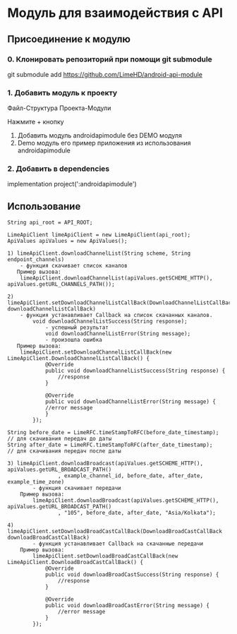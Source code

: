 # Модуль для взаимодействия с API

## Присоединение к модулю

### 0. Клонировать репозиторий при помощи git submodule

git submodule add https://github.com/LimeHD/android-api-module

### 1. Добавить модуль к проекту
Файл-Структура Проекта-Модули

Нажмите + кнопку

1. Добавить модуль androidapimodule без DEMO модуля
2. Demo модуль его пример приложения из использования androidapimodule

### 2. Добавить в dependencies

implementation project(':androidapimodule')


## Использование

```
String api_root = API_ROOT;

LimeApiClient limeApiClient = new LimeApiClient(api_root);
ApiValues apiValues = new ApiValues();

1) limeApiClient.downloadChannelList(String scheme, String endpoint_channels)
   	- функция скачивает список каналов
   Пример вызова: 
   	limeApiClient.downloadChannelList(apiValues.getSCHEME_HTTP(), apiValues.getURL_CHANNELS_PATH());
	
2) limeApiClient.setDownloadChannelListCallBack(DownloadChannelListCallBack downloadChannelListCallBack)
	- функция устанавливает Callback на список скачанных каналов. 
		void downloadChannelListSuccess(String response);
			- успешный результат
        	void downloadChannelListError(String message);
			- произошла ошибка
   Пример вызова: 
   	limeApiClient.setDownloadChannelListCallBack(new LimeApiClient.DownloadChannelListCallBack() {
            @Override
            public void downloadChannelListSuccess(String response) {
                //response
            }

            @Override
            public void downloadChannelListError(String message) {
	    	//error message
            }
        });

String before_date = LimeRFC.timeStampToRFC(before_date_timestamp);  // для скачивания передач до даты
String after_date = LimeRFC.timeStampToRFC(after_date_timestamp);    // для скачивания передач после даты

3) limeApiClient.downloadBroadcast(apiValues.getSCHEME_HTTP(), apiValues.getURL_BROADCAST_PATH()
                , example_channel_id, before_date, after_date, example_time_zone)
		- функция скачивает передачи
	Пример вызова:
		limeApiClient.downloadBroadcast(apiValues.getSCHEME_HTTP(), apiValues.getURL_BROADCAST_PATH()
                , "105", before_date, after_date, "Asia/Kolkata");
		
4) limeApiClient.setDownloadBroadCastCallBack(DownloadBroadCastCallBack downloadBroadCastCallBack)
		- функция устанавливает Callback на скачанные передачи 
	Пример вызова:
		limeApiClient.setDownloadBroadCastCallBack(new LimeApiClient.DownloadBroadCastCallBack() {
		    @Override
		    public void downloadBroadCastSuccess(String response) {
		    	//response
		    }

		    @Override
		    public void downloadBroadCastError(String message) {
		    	//error message
		    }
		});
```
